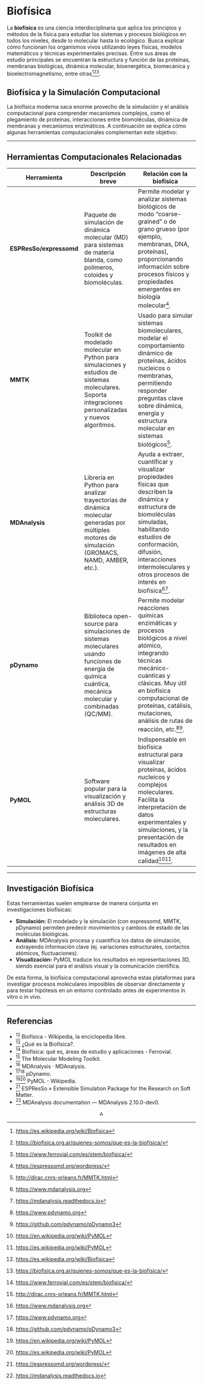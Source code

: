 # Biofísica

La **biofísica** es una ciencia interdisciplinaria que aplica los principios y métodos de la física para estudiar los sistemas y procesos biológicos en todos los niveles, desde lo molecular hasta lo ecológico. Busca explicar cómo funcionan los organismos vivos utilizando leyes físicas, modelos matemáticos y técnicas experimentales precisas. Entre sus áreas de estudio principales se encuentran la estructura y función de las proteínas, membranas biológicas, dinámica molecular, bioenergética, biomecánica y bioelectromagnetismo, entre otras[^2][^3][^4].

## Biofísica y la Simulación Computacional

La biofísica moderna saca enorme provecho de la simulación y el análisis computacional para comprender mecanismos complejos, como el plegamiento de proteínas, interacciones entre biomoléculas, dinámica de membranas y mecanismos enzimáticos. A continuación se explica cómo algunas herramientas computacionales complementan este objetivo:

---

## Herramientas Computacionales Relacionadas

| Herramienta   | Descripción breve | Relación con la biofísica |
|---------------|------------------|---------------------------|
| **ESPResSo/expressomd** | Paquete de simulación de dinámica molecular (MD) para sistemas de materia blanda, como polímeros, coloides y biomoléculas. | Permite modelar y analizar sistemas biológicos de modo “coarse-grained” o de grano grueso (por ejemplo, membranas, DNA, proteínas), proporcionando información sobre procesos físicos y propiedades emergentes en biología molecular[^12]. |
| **MMTK**       | Toolkit de modelado molecular en Python para simulaciones y estudios de sistemas moleculares. Soporta integraciones personalizadas y nuevos algoritmos. | Usado para simular sistemas biomoleculares, modelar el comportamiento dinámico de proteínas, ácidos nucleicos o membranas, permitiendo responder preguntas clave sobre dinámica, energía y estructura molecular en sistemas biológicos[^7]. |
| **MDAnalysis** | Librería en Python para analizar trayectorias de dinámica molecular generadas por múltiples motores de simulación (GROMACS, NAMD, AMBER, etc.). | Ayuda a extraer, cuantificar y visualizar propiedades físicas que describen la dinámica y estructura de biomoléculas simuladas, habilitando estudios de conformación, difusión, interacciones intermoleculares y otros procesos de interés en biofísica[^8][^14]. |
| **pDynamo**    | Biblioteca open-source para simulaciones de sistemas moleculares usando funciones de energía de química cuántica, mecánica molecular y combinadas (QC/MM). | Permite modelar reacciones químicas enzimáticas y procesos biológicos a nivel atómico, integrando técnicas mecánico-cuánticas y clásicas. Muy útil en biofísica computacional de proteínas, catálisis, mutaciones, análisis de rutas de reacción, etc.[^9][^15]. |
| **PyMOL**      | Software popular para la visualización y análisis 3D de estructuras moleculares. | Indispensable en biofísica estructural para visualizar proteínas, ácidos nucleicos y complejos moleculares. Facilita la interpretación de datos experimentales y simulaciones, y la presentación de resultados en imágenes de alta calidad[^10][^16]. |

---

## Investigación Biofísica

Estas herramientas suelen emplearse de manera conjunta en investigaciones biofísicas:

- **Simulación:** El modelado y la simulación (con expressomd, MMTK, pDynamo) permiten predecir movimientos y cambios de estado de las moléculas biológicas.
- **Análisis:** MDAnalysis procesa y cuantifica los datos de simulación, extrayendo información clave (ej. variaciones estructurales, contactos atómicos, fluctuaciones).
- **Visualización:** PyMOL traduce los resultados en representaciones 3D, siendo esencial para el análisis visual y la comunicación científica.

De esta forma, la biofísica computacional aprovecha estas plataformas para investigar procesos moleculares imposibles de observar directamente y para testar hipótesis en un entorno controlado antes de experimentos in vitro o in vivo.

---

## Referencias

- [^2] Biofísica - Wikipedia, la enciclopedia libre.
- [^3] ¿Qué es la Biofísica?.
- [^4] Biofísica: qué es, áreas de estudio y aplicaciones - Ferrovial.
- [^7] The Molecular Modeling Toolkit.
- [^8] MDAnalysis · MDAnalysis.
- [^9][^15] pDynamo.
- [^10][^16] PyMOL - Wikipedia.
- [^12] ESPResSo » Extensible Simulation Package for the Research on Soft Matter.
- [^14] MDAnalysis documentation — MDAnalysis 2.10.0-dev0.

<div style="text-align: center">⁂</div>

[^1]: https://universidadeuropea.com/blog/que-es-biofisica/

[^2]: https://es.wikipedia.org/wiki/Biofísica

[^3]: https://biofisica.org.ar/quienes-somos/que-es-la-biofisica/

[^4]: https://www.ferrovial.com/es/stem/biofisica/

[^5]: https://concepto.de/biofisica/

[^6]: https://www.expresso-app.org

[^7]: http://dirac.cnrs-orleans.fr/MMTK.html

[^8]: https://www.mdanalysis.org

[^9]: https://www.pdynamo.org

[^10]: https://en.wikipedia.org/wiki/PyMOL

[^11]: https://www.cun.es/diccionario-medico/terminos/biofisica

[^12]: https://espressomd.org/wordpress/

[^13]: https://www.mmtk.io

[^14]: https://mdanalysis.readthedocs.io

[^15]: https://github.com/pdynamo/pDynamo3

[^16]: https://es.wikipedia.org/wiki/PyMOL

[^17]: https://editorial.uninorte.edu.co/gpd-fundamentos-de-biofisica-medica.html

[^18]: https://espressomoon.com

[^19]: https://github.com/mmtk/mmtk-core

[^20]: https://github.com/MDAnalysis/mdanalysis

